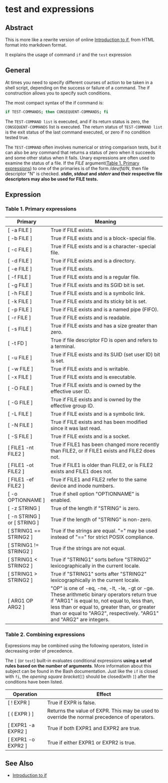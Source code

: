 # test and expressions

## Abstract

This is more like a rewrite version of online [Introduction to if][if], from HTML format into markdown format.

It explains the usage of command `if` and the `test` expression

## General

At times you need to specify different courses of action to be taken in a shell script, depending on the success or failure of a command. The if construction allows you to specify such conditions.

The most compact syntax of the if command is:

```bash
if TEST-COMMANDS; then CONSEQUENT-COMMANDS; fi
```

The `TEST-COMMAND list` is executed, and if its return status is zero, the `CONSEQUENT-COMMANDS` list is executed. The return status of `TEST-COMMAND list` is the exit status of the last command executed, or zero if no condition tested true.

The `TEST-COMMAND` often involves numerical or string comparison tests, but it can also be any command that returns a status of zero when it succeeds and some other status when it fails. Unary expressions are often used to examine the status of a file. If the _FILE_ argument([Table 1. Primary expressions](#table-1-primary-expressions)) to one of the primaries is of the form _/dev/fd/N_, then file descriptor "N" is checked. **_stdin_, _stdout_ and _stderr_ and their respective file descriptors may also be used for FILE tests.**

## Expression

### Table 1. Primary expressions

Primary    | Meaning
---         | ---
[ -a FILE ] | True if FILE exists.
[ -b FILE ] | True if FILE exists and is a block-special file.
[ -c FILE ] | True if FILE exists and is a character-special file.
[ -d FILE ] | True if FILE exists and is a directory.
[ -e FILE ] | True if FILE exists.
[ -f FILE ] | True if FILE exists and is a regular file.
[ -g FILE ] | True if FILE exists and its SGID bit is set.
[ -h FILE ] | True if FILE exists and is a symbolic link.
[ -k FILE ] | True if FILE exists and its sticky bit is set.
[ -p FILE ] | True if FILE exists and is a named pipe (FIFO).
[ -r FILE ] | True if FILE exists and is readable.
[ -s FILE ] | True if FILE exists and has a size greater than zero.
[ -t FD ]   | True if file descriptor FD is open and refers to a terminal.
[ -u FILE ] | True if FILE exists and its SUID (set user ID) bit is set.
[ -w FILE ] | True if FILE exists and is writable.
[ -x FILE ] | True if FILE exists and is executable.
[ -O FILE ] | True if FILE exists and is owned by the effective user ID.
[ -G FILE ] | True if FILE exists and is owned by the effective group ID.
[ -L FILE ] | True if FILE exists and is a symbolic link.
[ -N FILE ] | True if FILE exists and has been modified since it was last read.
[ -S FILE ] | True if FILE exists and is a socket.
[ FILE1 -nt FILE2 ] | True if FILE1 has been changed more recently than FILE2, or if FILE1 exists and FILE2 does not.
[ FILE1 -ot FILE2 ] | True if FILE1 is older than FILE2, or is FILE2 exists and FILE1 does not.
[ FILE1 -ef FILE2 ] | True if FILE1 and FILE2 refer to the same device and inode numbers.
[ -o OPTIONNAME ] | True if shell option "OPTIONNAME" is enabled.
[ -z STRING ] | True of the length if "STRING" is zero.
[ -n STRING ] or [ STRING ] | True if the length of "STRING" is non-zero.
[ STRING1 == STRING2 ] | True if the strings are equal. "=" may be used instead of "==" for strict POSIX compliance.
[ STRING1 != STRING2 ] | True if the strings are not equal.
[ STRING1 < STRING2 ] | True if "STRING1" sorts before "STRING2" lexicographically in the current locale.
[ STRING1 > STRING2 ] | True if "STRING1" sorts after "STRING2" lexicographically in the current locale.
[ ARG1 OP ARG2 ] | "OP" is one of -eq, -ne, -lt, -le, -gt or -ge. These arithmetic binary operators return true if "ARG1" is equal to, not equal to, less than, less than or equal to, greater than, or greater than or equal to "ARG2", respectively. "ARG1" and "ARG2" are integers.

### Table 2. Combining expressions

Expressions may be combined using the following operators, listed in decreasing order of precedence.

The `[` (or `test`) built-in evaluates conditional expressions **using a set of rules based on the number of arguments**. More information about this subject can be found in the Bash documentation. Just like the `if` is closed with `fi`, the _opening square bracket_(`[`) should be closed(with `]`) after the conditions have been listed.

Operation       | Effect
---             | ---
[ ! EXPR ]      | True if EXPR is false.
[ ( EXPR ) ]    | Returns the value of EXPR. This may be used to override the normal precedence of operators.
[ EXPR1 -a EXPR2 ] | True if both EXPR1 and EXPR2 are true.
[ EXPR1 -o EXPR2 ] | True if either EXPR1 or EXPR2 is true.

## See Also

- [Introduction to if][if]

[if]: http://tldp.org/LDP/Bash-Beginners-Guide/html/sect_07_01.html